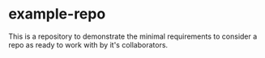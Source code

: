 # example-repo
This is a repository to demonstrate the minimal requirements to consider a repo as ready to work with by it's collaborators.
